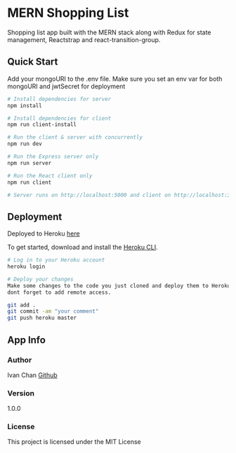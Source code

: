 # MERN Shopping List

Shopping list app built with the MERN stack along with Redux for state management, Reactstrap and react-transition-group.

## Quick Start

Add your mongoURI to the .env file. Make sure you set an env var for both mongoURI and jwtSecret for deployment

```bash
# Install dependencies for server
npm install

# Install dependencies for client
npm run client-install

# Run the client & server with concurrently
npm run dev

# Run the Express server only
npm run server

# Run the React client only
npm run client

# Server runs on http://localhost:5000 and client on http://localhost:3000
```

## Deployment

Deployed to Heroku [here](https://guarded-cove-78116.herokuapp.com/)

To get started, download and install the [Heroku CLI](https://devcenter.heroku.com/articles/heroku-command-line).

```bash
# Log in to your Heroku account
heroku login

# Deploy your changes
Make some changes to the code you just cloned and deploy them to Heroku using Git,
dont forget to add remote access.

git add .
git commit -am "your comment"
git push heroku master
```

## App Info

### Author

Ivan Chan
[Github](https://github.com/IvanCMC37/)

### Version

1.0.0

### License

This project is licensed under the MIT License
